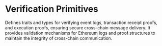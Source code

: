 # Verification Primitives

Defines traits and types for verifying event logs, transaction receipt proofs, and execution proofs, ensuring secure cross-chain message delivery. It provides validation mechanisms for Ethereum logs and proof structures to maintain the integrity of cross-chain communication.
